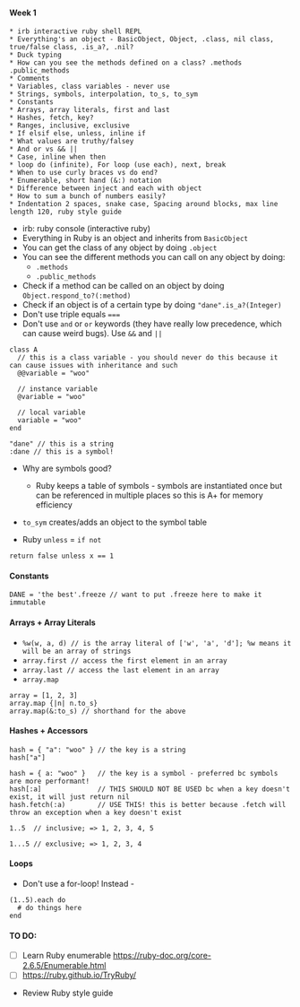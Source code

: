 #### Week 1
```
* irb interactive ruby shell REPL
* Everything's an object - BasicObject, Object, .class, nil class, true/false class, .is_a?, .nil?
* Duck typing
* How can you see the methods defined on a class? .methods .public_methods
* Comments
* Variables, class variables - never use
* Strings, symbols, interpolation, to_s, to_sym
* Constants
* Arrays, array literals, first and last
* Hashes, fetch, key?
* Ranges, inclusive, exclusive
* If elsif else, unless, inline if
* What values are truthy/falsey
* And or vs && ||
* Case, inline when then
* loop do (infinite), For loop (use each), next, break
* When to use curly braces vs do end?
* Enumerable, short hand (&:) notation
* Difference between inject and each with object
* How to sum a bunch of numbers easily?
* Indentation 2 spaces, snake case, Spacing around blocks, max line length 120, ruby style guide
```

- irb: ruby console (interactive ruby)
- Everything in Ruby is an object and inherits from `BasicObject`
- You can get the class of any object by doing `.object`
- You can see the different methods you can call on any object by doing:
  - `.methods`
  - `.public_methods`
- Check if a method can be called on an object by doing `Object.respond_to?(:method)`
- Check if an object is of a certain type by doing `"dane".is_a?(Integer)`
- Don't use triple equals `===`
- Don't use `and` or `or` keywords (they have really low precedence, which can cause weird bugs). Use `&&` and `||`

```
class A
  // this is a class variable - you should never do this because it can cause issues with inheritance and such
  @@variable = "woo" 
  
  // instance variable
  @variable = "woo" 
  
  // local variable
  variable = "woo"
end
```


```
"dane" // this is a string
:dane // this is a symbol!
```
- Why are symbols good?
  - Ruby keeps a table of symbols - symbols are instantiated once but can be referenced in multiple places so this is A+ for memory efficiency
- `to_sym` creates/adds an object to the symbol table
  
- Ruby `unless` = `if not`
```
return false unless x == 1
```
  
#### Constants
`DANE = 'the best'.freeze // want to put .freeze here to make it immutable`

#### Arrays + Array Literals
- `%w(w, a, d) // is the array literal of ['w', 'a', 'd']; %w means it will be an array of strings`
- `array.first // access the first element in an array`
- `array.last // access the last element in an array`
- `array.map`
```
array = [1, 2, 3]
array.map {|n| n.to_s}
array.map(&:to_s) // shorthand for the above
```

#### Hashes + Accessors
```
hash = { "a": "woo" } // the key is a string
hash["a"]

hash = { a: "woo" }   // the key is a symbol - preferred bc symbols are more performant!
hash[:a]              // THIS SHOULD NOT BE USED bc when a key doesn't exist, it will just return nil
hash.fetch(:a)        // USE THIS! this is better because .fetch will throw an exception when a key doesn't exist
```

```
1..5  // inclusive; => 1, 2, 3, 4, 5

1...5 // exclusive; => 1, 2, 3, 4
```

#### Loops
- Don't use a for-loop! Instead -
```
(1..5).each do
  # do things here
end
```

#### TO DO:
- [ ] Learn Ruby enumerable https://ruby-doc.org/core-2.6.5/Enumerable.html
- [ ] https://ruby.github.io/TryRuby/ 
- Review Ruby style guide
